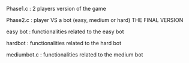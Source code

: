Phase1.c : 2 players version of the game  

Phase2.c : player VS a bot (easy, medium or hard) THE FINAL VERSION  

easy bot : functionalities related to the easy bot   

hardbot : functionalities related to the hard bot   

mediumbot.c : functionalities related to the medium bot   
